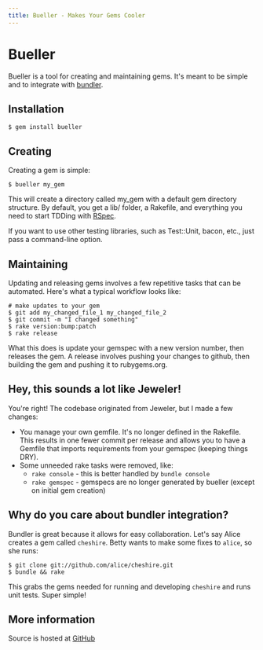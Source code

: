 ```yaml
---
title: Bueller - Makes Your Gems Cooler
---
```


# Bueller

Bueller is a tool for creating and maintaining gems. It's meant to be simple and to integrate with [bundler](http://gembundler.com).

## Installation

    $ gem install bueller

## Creating

Creating a gem is simple:

    $ bueller my_gem

This will create a directory called my_gem with a default gem directory structure. By default, you get a lib/ folder, a Rakefile, and everything you need to start TDDing with [RSpec](http://rspec.info).

If you want to use other testing libraries, such as Test::Unit, bacon, etc., just pass a command-line option.

## Maintaining

Updating and releasing gems involves a few repetitive tasks that can be automated. Here's what a typical workflow looks like:

    # make updates to your gem
    $ git add my_changed_file_1 my_changed_file_2
    $ git commit -m "I changed something"
    $ rake version:bump:patch
    $ rake release

What this does is update your gemspec with a new version number, then releases the gem. A release involves pushing your changes to github, then building the gem and pushing it to rubygems.org.

## Hey, this sounds a lot like Jeweler!

You're right! The codebase originated from Jeweler, but I made a few changes:
* You manage your own gemfile. It's no longer defined in the Rakefile. This results in one fewer commit per release and allows you to have a Gemfile that imports requirements from your gemspec (keeping things DRY).
* Some unneeded rake tasks were removed, like:
  * `rake console` - this is better handled by `bundle console`
  * `rake gemspec` - gemspecs are no longer generated by bueller (except on initial gem creation)

## Why do you care about bundler integration?

Bundler is great because it allows for easy collaboration. Let's say Alice creates a gem called `cheshire`. Betty wants to make some fixes to `alice`, so she runs:

    $ git clone git://github.com/alice/cheshire.git
    $ bundle && rake

This grabs the gems needed for running and developing `cheshire` and runs unit tests. Super simple!

## More information

Source is hosted at [GitHub](http://github.com/dkastner/bueller)
